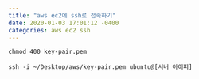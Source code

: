```yaml
---
title: "aws ec2에 ssh로 접속하기"
date: 2020-01-03 17:01:12 -0400
categories: aws ec2 ssh
---
```


```code
chmod 400 key-pair.pem
```

```code
ssh -i ~/Desktop/aws/key-pair.pem ubuntu@[서버 아이피]
```